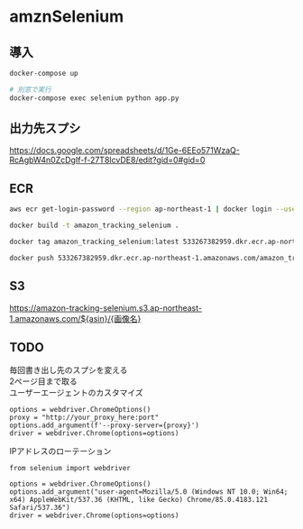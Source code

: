 # amznSelenium

## 導入
```sh
docker-compose up

# 別窓で実行
docker-compose exec selenium python app.py
```

## 出力先スプシ
https://docs.google.com/spreadsheets/d/1Ge-6EEo571WzaQ-RcAgbW4n0ZcDgIf-f-27T8IcvDE8/edit?gid=0#gid=0


## ECR

```sh
aws ecr get-login-password --region ap-northeast-1 | docker login --username AWS --password-stdin 533267382959.dkr.ecr.ap-northeast-1.amazonaws.com

docker build -t amazon_tracking_selenium .

docker tag amazon_tracking_selenium:latest 533267382959.dkr.ecr.ap-northeast-1.amazonaws.com/amazon_tracking_selenium:latest

docker push 533267382959.dkr.ecr.ap-northeast-1.amazonaws.com/amazon_tracking_selenium:latest
```

## S3

https://amazon-tracking-selenium.s3.ap-northeast-1.amazonaws.com/${asin}/{画像名}

## TODO

毎回書き出し先のスプシを変える  
2ページ目まで取る  
ユーザーエージェントのカスタマイズ
```
options = webdriver.ChromeOptions()
proxy = "http://your_proxy_here:port"
options.add_argument(f'--proxy-server={proxy}')
driver = webdriver.Chrome(options=options)
```

IPアドレスのローテーション
```
from selenium import webdriver

options = webdriver.ChromeOptions()
options.add_argument("user-agent=Mozilla/5.0 (Windows NT 10.0; Win64; x64) AppleWebKit/537.36 (KHTML, like Gecko) Chrome/85.0.4183.121 Safari/537.36")
driver = webdriver.Chrome(options=options)
```